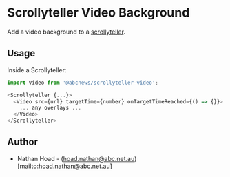 # Scrollyteller Video Background

Add a video background to a [scrollyteller](https://www.npmjs.com/package/@abcnews/scrollyteller).

## Usage

Inside a Scrollyteller:

```js
import Video from '@abcnews/scrollyteller-video';

<Scrollyteller {...}>
  <Video src={url} targetTime={number} onTargetTimeReached={() => {}}>
    ... any overlays ...
  </Video>
</Scrollyteller>
```

## Author

- Nathan Hoad - (hoad.nathan@abc.net.au)[mailto:hoad.nathan@abc.net.au]
